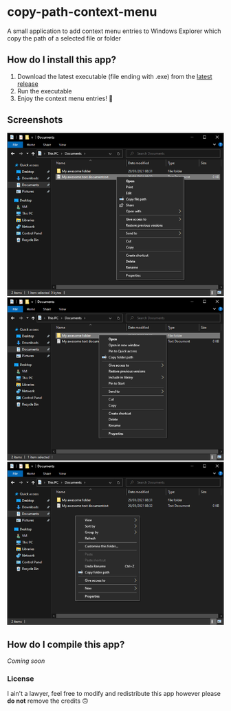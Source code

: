 # copy-path-context-menu
A small application to add context menu entries to Windows Explorer which copy the path of a selected file or folder

## How do I install this app?
1. Download the latest executable (file ending with .exe) from the [latest release](https://github.com/WhalePat/copy-path-context-menu/releases/latest)
1. Run the executable
1. Enjoy the context menu entries! 🥳

## Screenshots
![File](/example-images/file-example.png)
![Folder](/example-images/folder-example.png)
![Folder background](/example-images/folder-background-example.png)

## How do I compile this app?
*Coming soon*

### License
I ain't a lawyer, feel free to modify and redistribute this app however please **do not** remove the credits 🙃
